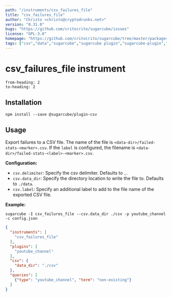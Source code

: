 ```yaml
---
path: "/instruments/csv_failures_file"
title: "csv_failures_file"
author: "Christo <christo@cryptodrunks.net>"
version: "0.31.0"
bugs: "https://github.com/critocrito/sugarcube/issues"
license: "GPL-3.0"
homepage: "https://github.com/critocrito/sugarcube/tree/master/packages/plugin-csv#readme"
tags: ["csv","data","sugarcube","sugarcube plugin","sugarcube-plugin","transformation"]
---
```

# csv_failures_file instrument

```toc
from-heading: 2
to-heading: 2
```

## Installation

```shell
npm install --save @sugarcube/plugin-csv
```


## Usage

Export failures to a CSV file. The name of the file is `<data-dir>/failed-stats-<marker>.csv`. If the `label` is configured, the filename is `<data-dir>/failed-stats-<label>-<marker>.csv`.

**Configuration:**

-   `csv.delimiter`: Specify the csv delimiter. Defaults to `,`.
-   `csv.data_dir`: Specify the directory location to write the file to. Defaults to `./data`.
-   `csv.label`: Specify an additional label to add to the file name of the exported CSV file.

**Example:**

```shell
sugarcube -I csv_failures_file --csv.data_dir ./csv -p youtube_channel -c config.json
```

```json
{
  "instruments": [
    "csv_failures_file"
  ],
  "plugins": [
    "youtube_channel"
  ],
  "csv": {
    "data_dir": "./csv"
  },
  "queries": [
    {"type": "youtube_channel", "term": "non-existing"}
  ]
}
```
